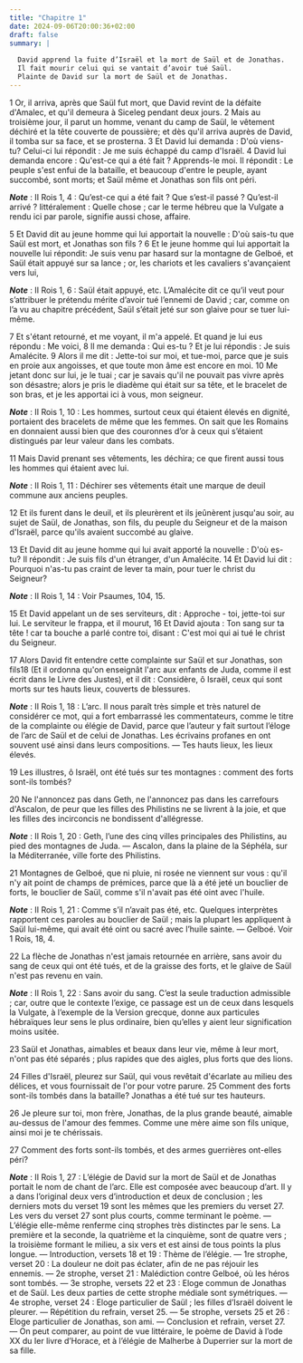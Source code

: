 ```yaml
---
title: "Chapitre 1"
date: 2024-09-06T20:00:36+02:00
draft: false
summary: |
  
  David apprend la fuite d’Israël et la mort de Saül et de Jonathas.
  Il fait mourir celui qui se vantait d’avoir tué Saül.
  Plainte de David sur la mort de Saül et de Jonathas.
---
```



1 Or, il arriva, après que Saül fut mort, que David revint de la défaite d'Amalec, et qu'il demeura à Siceleg pendant deux jours. 2 Mais au troisième jour, il parut un homme, venant du camp de Saül, le vêtement déchiré et la tête couverte de poussière; et dès qu'il arriva auprès de David, il tomba sur sa face, et se prosterna. 3 Et David lui demanda : D'où viens-tu? Celui-ci lui répondit : Je me suis échappé du camp d'Israël. 4 David lui demanda encore : Qu'est-ce qui a été fait ? Apprends-le moi. Il répondit : Le peuple s'est enfui de la bataille, et beaucoup d'entre le peuple, ayant succombé, sont morts; et Saül même et Jonathas son fils ont péri.

***Note*** :  II Rois 1, 4 : Qu’est-ce qui a été fait ? Que s’est-il passé ? Qu’est-il arrivé ? littéralement : Quelle chose ; car le terme hébreu que la Vulgate a rendu ici par parole, signifie aussi chose, affaire.

5 Et David dit au jeune homme qui lui apportait la nouvelle : D'où sais-tu que Saül est mort, et Jonathas son fils ? 6 Et le jeune homme qui lui apportait la nouvelle lui répondit: Je suis venu par hasard sur la montagne de Gelboé, et Saül était appuyé sur sa lance ; or, les chariots et les cavaliers s'avançaient vers lui,

***Note*** :  II Rois 1, 6 : Saül était appuyé, etc. L’Amalécite dit ce qu’il veut pour s’attribuer le prétendu mérite d’avoir tué l’ennemi de David ; car, comme on l’a vu au chapitre précédent, Saül s’était jeté sur son glaive pour se tuer lui-même.

7 Et s'étant retourné, et me voyant, il m'a appelé. Et quand je lui eus répondu : Me voici, 8 Il me demanda : Qui es-tu ? Et je lui répondis : Je suis Amalécite. 9 Alors il me dit : Jette-toi sur moi, et tue-moi, parce que je suis en proie aux angoisses, et que toute mon âme est encore en moi. 10 Me jetant donc sur lui, je le tuai ; car je savais qu'il ne pouvait pas vivre après son désastre; alors je pris le diadème qui était sur sa tête, et le bracelet de son bras, et je les apportai ici à vous, mon seigneur.

***Note*** :  II Rois 1, 10 : Les hommes, surtout ceux qui étaient élevés en dignité, portaient des bracelets de même que les femmes. On sait que les Romains en donnaient aussi bien que des couronnes d’or à ceux qui s’étaient distingués par leur valeur dans les combats.


11 Mais David prenant ses vêtements, les déchira; ce que firent aussi tous les hommes qui étaient avec lui.

***Note*** :  II Rois 1, 11 : Déchirer ses vêtements était une marque de deuil commune aux anciens peuples.

12 Et ils furent dans le deuil, et ils pleurèrent et ils jeûnèrent jusqu'au soir, au sujet de Saül, de Jonathas, son fils, du peuple du Seigneur et de la maison d'Israël, parce qu'ils avaient succombé au glaive.


13 Et David dit au jeune homme qui lui avait apporté la nouvelle : D'où es-tu? Il répondit : Je suis fils d'un étranger, d'un Amalécite. 14 Et David lui dit : Pourquoi n'as-tu pas craint de lever ta main, pour tuer le christ du Seigneur?

***Note*** :  II Rois 1, 14 : Voir Psaumes, 104, 15.

15 Et David appelant un de ses serviteurs, dit : Approche - toi, jette-toi sur lui. Le serviteur le frappa, et il mourut, 16 Et David ajouta : Ton sang sur ta tête ! car ta bouche a parlé contre toi, disant : C'est moi qui ai tué le christ du Seigneur.


17 Alors David fit entendre cette complainte sur Saül et sur Jonathas, son fils18 (Et il ordonna qu'on enseignât l'arc aux enfants de Juda, comme il est écrit dans le Livre des Justes), et il dit : Considère, ô Israël, ceux qui sont morts sur tes hauts lieux, couverts de blessures.

***Note*** :  II Rois 1, 18 : L’arc. Il nous paraît très simple et très naturel de considérer ce mot, qui a fort embarrassé les commentateurs, comme le titre de la complainte ou élégie de David, parce que l’auteur y fait surtout l’éloge de l’arc de Saül et de celui de Jonathas. Les écrivains profanes en ont souvent usé ainsi dans leurs compositions. ― Tes hauts lieux, les lieux élevés.


19 Les illustres, ô Israël, ont été tués sur tes montagnes : comment des forts sont-ils tombés?


20 Ne l'annoncez pas dans Geth, ne l'annoncez pas dans les carrefours d'Ascalon, de peur que les filles des Philistins ne se livrent à la joie, et que les filles des incirconcis ne bondissent d'allégresse.

***Note*** :  II Rois 1, 20 : Geth, l’une des cinq villes principales des Philistins, au pied des montagnes de Juda. ― Ascalon, dans la plaine de la Séphéla, sur la Méditerranée, ville forte des Philistins.


21 Montagnes de Gelboé, que ni pluie, ni rosée ne viennent sur vous : qu'il n'y ait point de champs de prémices, parce que là a été jeté un bouclier de forts, le bouclier de Saül, comme s'il n'avait pas été oint avec l'huile.

***Note*** :  II Rois 1, 21 : Comme s’il n’avait pas été, etc. Quelques interprètes rapportent ces paroles au bouclier de Saül ; mais la plupart les appliquent à Saül lui-même, qui avait été oint ou sacré avec l’huile sainte. ― Gelboé. Voir 1 Rois, 18, 4.


22 La flèche de Jonathas n'est jamais retournée en arrière, sans avoir du sang de ceux qui ont été tués, et de la graisse des forts, et le glaive de Saül n'est pas revenu en vain.

***Note*** :  II Rois 1, 22 : Sans avoir du sang. C’est la seule traduction admissible ; car, outre que le contexte l’exige, ce passage est un de ceux dans lesquels la Vulgate, à l’exemple de la Version grecque, donne aux particules hébraïques leur sens le plus ordinaire, bien qu’elles y aient leur signification moins usitée.


23 Saül et Jonathas, aimables et beaux dans leur vie, même à leur mort, n'ont pas été séparés ; plus rapides que des aigles, plus forts que des lions.


24 Filles d'Israël, pleurez sur Saül, qui vous revêtait d'écarlate au milieu des délices, et vous fournissait de l'or pour votre parure. 25 Comment des forts sont-ils tombés dans la bataille? Jonathas a été tué sur tes hauteurs.


26 Je pleure sur toi, mon frère, Jonathas, de la plus grande beauté, aimable au-dessus de l'amour des femmes. Comme une mère aime son fils unique, ainsi moi je te chérissais.


27 Comment des forts sont-ils tombés, et des armes guerrières ont-elles péri?

***Note*** :  II Rois 1, 27 : L’élégie de David sur la mort de Saül et de Jonathas portait le nom de chant de l’arc. Elle est composée avec beaucoup d’art. Il y a dans l’original deux vers d’introduction et deux de conclusion ; les derniers mots du verset 19 sont les mêmes que les premiers du verset 27. Les vers du verset 27 sont plus courts, comme terminant le poème. ― L’élégie elle-même renferme cinq strophes très distinctes par le sens. La première et la seconde, la quatrième et la cinquième, sont de quatre vers ; la troisième formant le milieu, a six vers et est ainsi de tous points la plus longue. ― Introduction, versets 18 et 19 : Thème de l’élégie. ― 1re strophe, verset 20 : La douleur ne doit pas éclater, afin de ne pas réjouir les ennemis. ― 2e strophe, verset 21 : Malédiction contre Gelboé, où les héros sont tombés. ― 3e strophe, versets 22 et 23 : Eloge commun de Jonathas et de Saül. Les deux parties de cette strophe médiale sont symétriques. ― 4e strophe, verset 24 : Eloge particulier de Saül ; les filles
d’Israël doivent le pleurer. ― Répétition du refrain, verset 25. ― 5e strophe, versets 25 et 26 : Eloge particulier de Jonathas, son ami. ― Conclusion et refrain, verset 27. ― On peut comparer, au point de vue littéraire, le poème de David à l’ode XX du Ier livre d’Horace, et à l’élégie de Malherbe à Duperrier sur la mort de sa fille.

